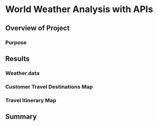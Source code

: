 # World Weather Analysis with APIs

## Overview of Project

### Purpose

## Results

### Weather data

### Customer Travel Destinations Map

### Travel Itinerary Map

## Summary 
